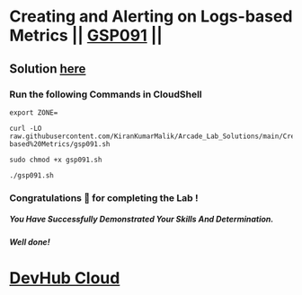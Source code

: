 # Creating and Alerting on Logs-based Metrics || [GSP091](https://www.cloudskillsboost.google/focuses/619?parent=catalog) ||

## Solution [here](https://youtu.be/5muqifJV51M)

### Run the following Commands in CloudShell

```
export ZONE=
```
```
curl -LO raw.githubusercontent.com/KiranKumarMalik/Arcade_Lab_Solutions/main/Creating%20and%20Alerting%20on%20Logs-based%20Metrics/gsp091.sh

sudo chmod +x gsp091.sh

./gsp091.sh
```

### Congratulations 🎉 for completing the Lab !

##### *You Have Successfully Demonstrated Your Skills And Determination.*

#### *Well done!*


# [DevHub Cloud](https://www.youtube.com/@DevHub_Cloud)
